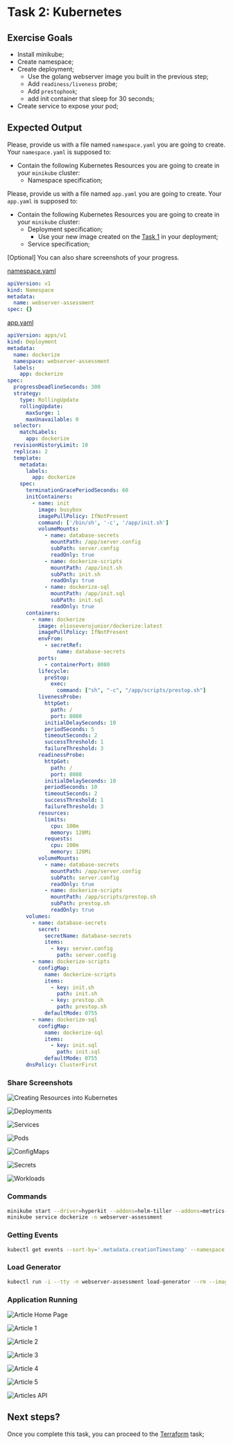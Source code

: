 # Task 2: Kubernetes

## Exercise Goals

* Install minikube;
* Create namespace;
* Create deployment;
  * Use the golang webserver image you built in the previous step;
  * Add `readiness/liveness` probe;
  * Add `prestophook`;
  * add init container that sleep for 30 seconds;
* Create service to expose your pod;

## Expected Output

Please, provide us with a file named `namespace.yaml` you are going to create. Your `namespace.yaml` is supposed to:

* Contain the following Kubernetes Resources you are going to create in your `minikube` cluster:
  * Namespace specification;

Please, provide us with a file named `app.yaml` you are going to create. Your `app.yaml` is supposed to:

* Contain the following Kubernetes Resources you are going to create in your `minikube` cluster:
  * Deployment specification;
    * Use your new image created on the [Task 1](../dockerize) in your deployment;
  * Service specification;

[Optional] You can also share screenshots of your progress.

[namespace.yaml](./namespace.yaml)

```yaml
apiVersion: v1
kind: Namespace
metadata:
  name: webserver-assessment
spec: {}
```

[app.yaml](./app.yaml)
```yaml
apiVersion: apps/v1
kind: Deployment
metadata:
  name: dockerize
  namespace: webserver-assessment
  labels:
    app: dockerize
spec:
  progressDeadlineSeconds: 300
  strategy:
    type: RollingUpdate
    rollingUpdate:
      maxSurge: 1
      maxUnavailable: 0
  selector:
    matchLabels:
      app: dockerize
  revisionHistoryLimit: 10
  replicas: 2
  template:
    metadata:
      labels:
        app: dockerize
    spec:
      terminationGracePeriodSeconds: 60
      initContainers:
        - name: init
          image: busybox
          imagePullPolicy: IfNotPresent
          command: ['/bin/sh', '-c', '/app/init.sh']
          volumeMounts:
            - name: database-secrets
              mountPath: /app/server.config
              subPath: server.config
              readOnly: true
            - name: dockerize-scripts
              mountPath: /app/init.sh
              subPath: init.sh
              readOnly: true
            - name: dockerize-sql
              mountPath: /app/init.sql
              subPath: init.sql
              readOnly: true
      containers:
        - name: dockerize
          image: elioseverojunior/dockerize:latest
          imagePullPolicy: IfNotPresent
          envFrom:
            - secretRef:
                name: database-secrets
          ports:
            - containerPort: 8080
          lifecycle:
            preStop:
              exec:
                command: ["sh", "-c", "/app/scripts/prestop.sh"]
          livenessProbe:
            httpGet:
              path: /
              port: 8080
            initialDelaySeconds: 10
            periodSeconds: 5
            timeoutSeconds: 2
            successThreshold: 1
            failureThreshold: 3
          readinessProbe:
            httpGet:
              path: /
              port: 8080
            initialDelaySeconds: 10
            periodSeconds: 10
            timeoutSeconds: 2
            successThreshold: 1
            failureThreshold: 3
          resources:
            limits:
              cpu: 100m
              memory: 128Mi
            requests:
              cpu: 100m
              memory: 128Mi
          volumeMounts:
            - name: database-secrets
              mountPath: /app/server.config
              subPath: server.config
              readOnly: true
            - name: dockerize-scripts
              mountPath: /app/scripts/prestop.sh
              subPath: prestop.sh
              readOnly: true
      volumes:
        - name: database-secrets
          secret:
            secretName: database-secrets
            items:
              - key: server.config
                path: server.config
        - name: dockerize-scripts
          configMap:
            name: dockerize-scripts
            items:
              - key: init.sh
                path: init.sh
              - key: prestop.sh
                path: prestop.sh
            defaultMode: 0755
        - name: dockerize-sql
          configMap:
            name: dockerize-sql
            items:
              - key: init.sql
                path: init.sql
            defaultMode: 0755
      dnsPolicy: ClusterFirst
```

### Share Screenshots

![Creating Resources into Kubernetes](.images/creating_resources.png "Creating Resources")

![Deployments](.images/deployments.png "Deployments")

![Services](.images/services.png "Services")

![Pods](.images/pods.png "Pods")

![ConfigMaps](.images/configmaps.png "ConfigMaps")

![Secrets](.images/secrets.png "Secrets")

![Workloads](.images/workloads.png "Workloads")

### Commands

```bash
minikube start --driver=hyperkit --addons=helm-tiller --addons=metrics-server --addons=metallb --addons=dashboard
minikube service dockerize -n webserver-assessment
```

### Getting Events
```bash
kubectl get events --sort-by='.metadata.creationTimestamp' --namespace webserver-assessment
```

### Load Generator
```bash
kubectl run -i --tty -n webserver-assessment load-generator --rm --image=busybox:1.28 --restart=Never -- /bin/sh -c "while sleep 0.01; do wget -q -O- http://dockerize/api/articles; done"
```

### Application Running

![Article Home Page](.images/article.png "Article Home Page")

![Article 1](.images/article-1.png "Article 1")

![Article 2](.images/article-2.png "Article 2")

![Article 3](.images/article-3.png "Article 3")

![Article 4](.images/article-4.png "Article 4")

![Article 5](.images/article-5.png "Article 5")

![Articles API](.images/articles-api.png "Articles API")

## Next steps?

Once you complete this task, you can proceed to the [Terraform](../terraform) task;
